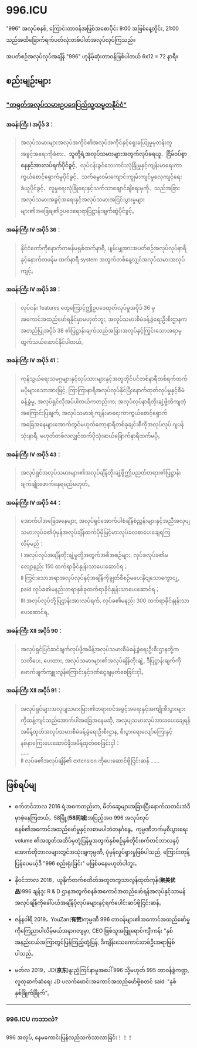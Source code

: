 996.ICU
===

"996" အလုပ်စနစ်, ကြောင်းတာဝန်အဖြစ်အစောပိုင်း 9:00 အဖြစ်နေ့တိုင်း, 21:00 သည်အထိခြောက်ရက်ပတ်လုံးတစ်ပါတ်အလုပ်လုပ်ကြသည်။

အပတ်စဉ်အလုပ်လုပ်အချိန် "996" ဟုနိမ့်ဆုံးတာဝန်ဖြစ်ပါတယ် 6x12 = 72 နာရီ။


## စည်းမျဉ်းများ

### ["တရုတ်အလုပ်သမားဥပဒေပြည်သူ့သမ္မတနိုင်ငံ"](http://www.npc.gov.cn/npc/xinwen/2019-01/07/content_2070261.htm)

#### အခန်းကြီး I အပိုဒ် 3：
> အလုပ်သမားများအလုပ်အကိုင်၏အလုပ်အကိုင်နှင့်ရှေးခယျြမှုမှတန်းတူအခွင့်အရေးကိုခံစား、**သူတို့ရဲ့အလုပ်သမားများအတွက်လုပ်ခရယူ**、**ငြိမ်ဝပ်စွာနေနှင့်အားလပ်ရက်ပိုင်ခွင့်**、လုပ်ငန်းခွင်ဘေးကင်းလုံခြုံမှုနှင့်ကျန်းမာရေးကာကွယ်စောင့်ရှောက်မှုပိုင်ခွင့်、သက်မွေးဝမ်းကျောင်းကျွမ်းကျင်မှုလေ့ကျင့်ရေးခံယူပိုင်ခွင့်、လူမှုရေးလုံခြုံရေးနှင့်သက်သာချောင်ချိရေးမှကို、သည်အခြားအလုပ်သမားအခွင့်အရေးနှင့်အလုပ်သမားအငြင်းပွားမှုများများ၏အခြေချ၏ဥပဒေရေးရာပြဋ္ဌာန်းချက်ဆွဲပိုင်ခွင့်。

#### အခန်းကြီး IV အပိုဒ် 36：  
> နိုင်ငံတော်ကိုနောက်တဖန်မရှစ်ထက်နာရီ, ပျမ်းမျှအားအပတ်စဉ်အလုပ်လုပ်နာရီနှင့်နောက်တဖန်မ ထက်နာရီ system အတွက်တစ်နေ့လျှင်အလုပ်သမားအလုပ်ကျင့်。  

#### အခန်းကြီး IV အပိုဒ် 39：  
> လုပ်ငန်း features တွေကြောင့်ဤဥပဒေထုတ်လုပ်မှုအပိုဒ် 36 မှအကောင်အထည်ဖော်ရနိုင်မှာမဟုတ်ဘူး, အလုပ်သမားစီမံခန့်ခွဲရေးဦးစီးဌာနကအတည်ပြုအပိုဒ် 38 ၏ပြဋ္ဌာန်းချက်သည်အခြားအလုပ်နှင့်ကြွင်းသောအရာမှထွက်သယ်ဆောင်နိုင်ပါတယ်。  

#### အခန်းကြီး IV အပိုဒ် 41：    
> ကုန်သွယ်ရေးသမဂ္ဂများနှင့်လုပ်သားများနှင့်အတူတိုင်ပင်တစ်နာရီတစ်ရက်ထက်မပိုများသောအားဖြင့်, ကြာကြာနာရီအလုပ်လုပ်နိုင်ပြီးနောက်ထုတ်လုပ်မှုနှင့်စီမံခန့်ခွဲမှု, အလုပ်ရှင်လိုအပ်ပါတယ်ကတည်းက; အလုပ်လုပ်နာရီတိုးချဲ့ဖို့တိကျတဲ့အကြောင်းပြချက်, အလုပ်သမားရဲ့ကျန်းမာရေးကာကွယ်စောင့်ရှောက်အခြေအနေများအောက်တွင်မဟုတ်တော့နာရီတစ်ခုချင်းစီကိုအလုပ်လုပ် ဂျပန်သုံးနာရီ, မဟုတ်တစ်လလျှင်ထက်ပိုသုံးဆယ်ခြောက်နာရီထက်မပို。  

#### အခန်းကြီး IV အပိုဒ် 43：  
> အလုပ်ရှင်အလုပ်သမားများ၏အလုပ်ချိန်တိုးချဲ့ဖို့ဤပညတ်တရား၏ပြဋ္ဌာန်းချက်ချိုးဖောက်နေရမည်မဟုတ်。  

#### အခန်းကြီး IV အပိုဒ် 44：  
>  အောက်ပါအခြေအနေများ, အလုပ်ရှင်အောက်ပါစံချိန်စံညွှန်းများနှင့်အညီအလုပျသမားလုပ်ခ၏ပုံမှန်အလုပ်ချိန်ထက်ပိုမိုမြင့်မားလုပ်ခလစာပေးချေရကြလိမ့်မည်：  
>  I  အလုပ်လုပ်အချိန်တိုးချဲ့မှုတို့အတွက်အစီအစဉ်များ, လုပ်ခလုပ်ခ၏မလျော့နည်း 150 ထက်ရာခိုင်နှုန်းသာပေးဆောင်ရ；  
>  II ကြွင်းသောအရာအလုပ်လုပ်နှင့်အချိန်ကိုချွတ်စီစဉ်မပေးနိုငျသောကွောငျ့, paid လုပ်ခ၏မနည်းတရာနှစ်ခုထက်ရာခိုင်နှုန်းသာပေးဆောင်ရ；  
>  III အလုပ်လုပ်ဘို့ပြဌာန်းအားလပ်ရက်, လုပ်ခ၏မနည်း 300 ထက်ရာခိုင်နှုန်းသာပေးဆောင်ရ。  

#### အခန်းကြီး XII အပိုဒ် 90：  
> အလုပ်ရှင်ပြင်ဆင်ချက်လုပ်ဖို့အမိန့်အလုပ်သမားစီမံခန့်ခွဲရေးဦးစီးဌာနတို့ကသတိပေး, ပေးထား, အလုပ်သမားများ၏အလုပ်ချိန်တိုးချဲ့, ဒီပြဋ္ဌာန်းချက်ကိုဖောက်ဖျက်ကျူးလွန်ကြောင်းနှင့်ဒဏ်ငွေချမှတ်စေခြင်းငှါ。  

#### အခန်းကြီး XII အပိုဒ် 91：  
> အလုပ်ရှင်များအလုပျသမားမြား၏တရားဝင်အခွင့်အရေးနှင့်အကျိုးစီးပွားများကိုဆန့်ကျင်သည်အောက်ပါအခြေအနေမဆို, အလုပျသမားလုပ်အားခပေးချေရန်အမိန့်ထုတ်အလုပ်သမားစီမံခန့်ခွဲရေးဦးစီးဌာန, စီးပွားရေးလျော်ကြေးနှင့်နစ်နာကြေးပေးဆောင်ဖို့အမိန့်ထုတ်စေခြင်းငှါ：  
>  ……  
>  II လုပ်ခ၏အလုပ်ချိန်၏ extension ကိုပေးဆောင်ဖို့ငြင်းဆန် 
>  ……  


## ဖြစ်ရပ်မျ

- စက်တင်ဘာလ 2016 ရဲ့အစကတည်းက, မိတ်ဆွေများအခြားပြီးနောက်သတင်းအဲဒီမှာဖဲ့နေကြတယ်，58မြို့(**58同城**)အပြည့်အဝ 996 အလုပ်လုပ်စနစ်၏အကောင်အထည်ဖော်မှုနှင့်လစာမပါဘဲတနင်္ဂနွေ。ကုမ္ပဏီဘက်မှစီးပွားရေး volume ၏အထွတ်အထိပ်မှတုံ့ပြန်မှုအတွက်နှစ်စဉ်နှစ်တိုင်းစက်တင်ဘာလနှင့်အောက်တိုဘာလများတွင်အသုံးချကုမ္ပဏီ, ပုံမှန်လှုပ်ရှားမှုဖြစ်ပါသည်, ကြောင်းတုန့်ပြန်ပေမယ့်ဒီ "996 စည်းရုံးခြင်း" မဖြစ်မနေမဟုတ်ပါဘူး。

- နိုဝင်ဘာလ 2018，ယူနိုက်တက်စတိတ်အတူတကွသာလွန်ထုတ်ကုန်(**聚美优品**)996 ချန်ဒူး R & D ဌာနအတွက်စနစ်အကောင်အထည်ဖော်ရန်အလုပ်နှင့်သာမန်အလုပ်ချိန်ကိုခေါ်ပယ်အချိန်ပိုလုပ်ခများနှင့်ရက်ပေါင်းဆပ်ဖို့ငြင်းဆန်。

- ဇန်နဝါရီ 2019，YouZan(**有赞**)ကုမ္ပဏီ 996 တာဝန်များ၏အကောင်အထည်ဖော်မှုကိုကြေညာပါလိမ့်မယ်အနာဂတျမှာ, CEO ဖြစ်သူအဖြူရောင်ကျီးကန်း "နှစ်အနည်းငယ်အကြာတွင်ပြန်ကြည့်တုံ့ပြန်, ဒီကျိန်းသေကောင်းတစ်ဦးအရာဖြစ်ပါသည်。

- မတ်လ 2019，JD(**京东**)နူးညံ့ကြင်နာမှုအပေါ် 996 သို့မဟုတ် 995 တာဝန်ခွဲကဏ္ဍ, လူထုဆက်ဆံရေး JD ပလက်ဖောင်းအကောင်အထည်ဖော်ဖို့စတင် said: "နှစ်နှစ်ခြိုက်ခြိုက်”。

---

### 996.ICU ကဘာလဲ?
996 အလုပ်, နေမကောင်းပြန်လည်သက်သာလာခြင်း！！！


